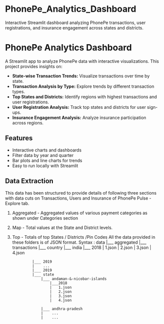 # PhonePe_Analytics_Dashboard
Interactive Streamlit dashboard analyzing PhonePe transactions, user registrations, and insurance engagement across states and districts.
# PhonePe Analytics Dashboard

A Streamlit app to analyze PhonePe data with interactive visualizations. This project provides insights on:

- **State-wise Transaction Trends:** Visualize transactions over time by state.
- **Transaction Analysis by Type:** Explore trends by different transaction types.
- **Top States and Districts:** Identify regions with highest transactions and user registrations.
- **User Registration Analysis:** Track top states and districts for user sign-ups.
- **Insurance Engagement Analysis:** Analyze insurance participation across regions.

## Features
- Interactive charts and dashboards
- Filter data by year and quarter
- Bar plots and line charts for trends
- Easy to run locally with Streamlit

## Data Extraction
This data has been structured to provide details of following three sections with data cuts on Transactions, Users and Insurance of PhonePe Pulse - Explore tab.

1) Aggregated - Aggregated values of various payment categories as shown under Categories section
2) Map - Total values at the State and District levels.
3) Top - Totals of top States / Districts /Pin Codes
All the data provided in these folders is of JSON format.
Syntax :
data
|___ aggregated
    |___ transactions
        |___ country
            |___ india
                |___ 2018
                |    1.json
                |    2.json
                |    3.json
                |    4.json

                |___ 2019
                |    ...
                |___ 2019
                |___ state
                    |___ andaman-&-nicobar-islands
                        |___2018
                        |   1.json
                        |   2.json
                        |   3.json
                        |   4.json

                    |___ andhra-pradesh
                    |    ...
                    |    ...

